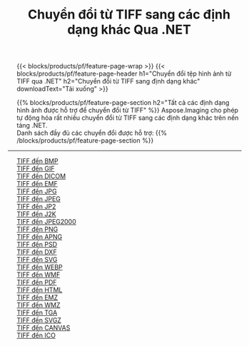 ﻿---
title: Chuyển đổi từ TIFF sang các định dạng khác Qua .NET 
weight: 3920
url: /vi/net/conversion/from/tiff 
lang: vi
langdirlevel: 2
locales: zh-hans,ja,it,ru,de,es,fr,nl,id,lt,pl,pt,vi,tr,ko,zh-hant,ar,hi,th,sv,cs,uk,he
description: Sử dụng Aspose.Imaging, bạn có thể dễ dàng chuyển đổi từ TIFF sang các định dạng khác
---

{{< blocks/products/pf/feature-page-wrap >}}
{{< blocks/products/pf/feature-page-header h1="Chuyển đổi tệp hình ảnh từ TIFF qua .NET" h2="Chuyển đổi từ TIFF sang định dạng khác" downloadText="Tải xuống" >}}


{{% blocks/products/pf/feature-page-section  h2="Tất cả các định dạng hình ảnh được hỗ trợ để chuyển đổi từ TIFF" %}}
Aspose.Imaging cho phép tự động hóa rất nhiều chuyển đổi từ TIFF sang các định dạng khác trên nền tảng .NET.
<br/>
Danh sách đầy đủ các chuyển đổi được hỗ trợ:
{{% /blocks/products/pf/feature-page-section %}}
<div class="container-fluid productfamilypage bg-gray">
    <div class="convertypes bg-gray agp-content section">
        <div class="container">
		<hr style="margin-left:-20px;"/>
		<div class="row other-converters">
		    <div class='col-md-2 other-converter remove-lp remove-rp'><a href="/imaging/vi/net/conversion/tiff-to-bmp" >TIFF đến BMP</a></div><div class='col-md-2 other-converter remove-lp remove-rp'><a href="/imaging/vi/net/conversion/tiff-to-gif" >TIFF đến GIF</a></div><div class='col-md-2 other-converter remove-lp remove-rp'><a href="/imaging/vi/net/conversion/tiff-to-dicom" >TIFF đến DICOM</a></div><div class='col-md-2 other-converter remove-lp remove-rp'><a href="/imaging/vi/net/conversion/tiff-to-emf" >TIFF đến EMF</a></div><div class='col-md-2 other-converter remove-lp remove-rp'><a href="/imaging/vi/net/conversion/tiff-to-jpg" >TIFF đến JPG</a></div><div class='col-md-2 other-converter remove-lp remove-rp'><a href="/imaging/vi/net/conversion/tiff-to-jpeg" >TIFF đến JPEG</a></div><div class='col-md-2 other-converter remove-lp remove-rp'><a href="/imaging/vi/net/conversion/tiff-to-jp2" >TIFF đến JP2</a></div><div class='col-md-2 other-converter remove-lp remove-rp'><a href="/imaging/vi/net/conversion/tiff-to-j2k" >TIFF đến J2K</a></div><div class='col-md-2 other-converter remove-lp remove-rp'><a href="/imaging/vi/net/conversion/tiff-to-jpeg2000" >TIFF đến JPEG2000</a></div><div class='col-md-2 other-converter remove-lp remove-rp'><a href="/imaging/vi/net/conversion/tiff-to-png" >TIFF đến PNG</a></div><div class='col-md-2 other-converter remove-lp remove-rp'><a href="/imaging/vi/net/conversion/tiff-to-apng" >TIFF đến APNG</a></div><div class='col-md-2 other-converter remove-lp remove-rp'><a href="/imaging/vi/net/conversion/tiff-to-psd" >TIFF đến PSD</a></div><div class='col-md-2 other-converter remove-lp remove-rp'><a href="/imaging/vi/net/conversion/tiff-to-dxf" >TIFF đến DXF</a></div><div class='col-md-2 other-converter remove-lp remove-rp'><a href="/imaging/vi/net/conversion/tiff-to-svg" >TIFF đến SVG</a></div><div class='col-md-2 other-converter remove-lp remove-rp'><a href="/imaging/vi/net/conversion/tiff-to-webp" >TIFF đến WEBP</a></div><div class='col-md-2 other-converter remove-lp remove-rp'><a href="/imaging/vi/net/conversion/tiff-to-wmf" >TIFF đến WMF</a></div><div class='col-md-2 other-converter remove-lp remove-rp'><a href="/imaging/vi/net/conversion/tiff-to-pdf" >TIFF đến PDF</a></div><div class='col-md-2 other-converter remove-lp remove-rp'><a href="/imaging/vi/net/conversion/tiff-to-html" >TIFF đến HTML</a></div><div class='col-md-2 other-converter remove-lp remove-rp'><a href="/imaging/vi/net/conversion/tiff-to-emz" >TIFF đến EMZ</a></div><div class='col-md-2 other-converter remove-lp remove-rp'><a href="/imaging/vi/net/conversion/tiff-to-wmz" >TIFF đến WMZ</a></div><div class='col-md-2 other-converter remove-lp remove-rp'><a href="/imaging/vi/net/conversion/tiff-to-tga" >TIFF đến TGA</a></div><div class='col-md-2 other-converter remove-lp remove-rp'><a href="/imaging/vi/net/conversion/tiff-to-svgz" >TIFF đến SVGZ</a></div><div class='col-md-2 other-converter remove-lp remove-rp'><a href="/imaging/vi/net/conversion/tiff-to-canvas" >TIFF đến CANVAS</a></div><div class='col-md-2 other-converter remove-lp remove-rp'><a href="/imaging/vi/net/conversion/tiff-to-ico" >TIFF đến ICO</a></div>
                </div>
        </div>
    </div>
</div>
<br/>

